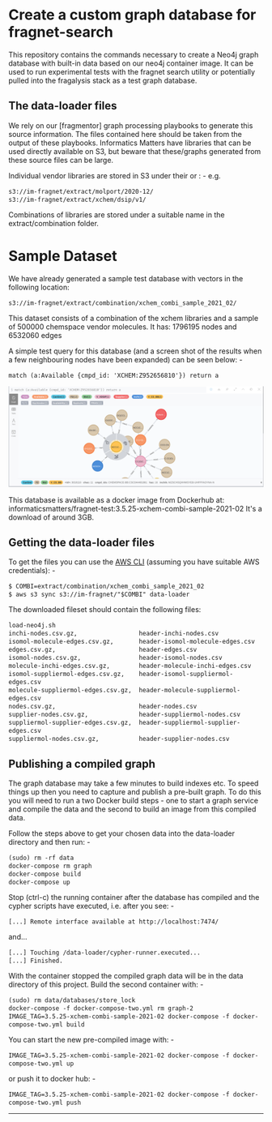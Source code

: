 # Create a custom graph database for fragnet-search

This repository contains the commands necessary to create a Neo4j graph database with built-in data based on our 
neo4j container image. It can be used to run experimental tests with the fragnet search utility or potentially 
pulled into the fragalysis stack as a test graph database.
   
## The data-loader files
We rely on our [fragmentor] graph processing playbooks to generate this source information.
The files contained here should be taken from the output of these playbooks.
Informatics Matters have libraries that can be used directly available on S3, but beware that these/graphs 
generated from these source files can be large. 

Individual vendor libraries are stored in S3 under their <vendor><version> or <vendor><library><version>: -
e.g.

    s3://im-fragnet/extract/molport/2020-12/
    s3://im-fragnet/extract/xchem/dsip/v1/

Combinations of libraries are stored under a suitable name in the extract/combination folder. 

# Sample Dataset

We have already generated a sample test database with vectors in the following location: 

    s3://im-fragnet/extract/combination/xchem_combi_sample_2021_02/

This dataset consists of a combination of the xchem libraries and a sample of 500000 chemspace vendor molecules. It has:
1796195 nodes and
6532060 edges

A simple test query for this database (and a screen shot of the results
when a few neighbouring nodes have been expanded) can be seen below: -

    match (a:Available {cmpd_id: 'XCHEM:Z952656810'}) return a
    
![XCHEM:Z952656810](screenshot-from-neo4j.png "XCHEM:Z952656810")

This database is available as a docker image from Dockerhub at: 
informaticsmatters/fragnet-test:3.5.25-xchem-combi-sample-2021-02
It's a download of around 3GB.

## Getting the data-loader files
To get the files you can use the [AWS CLI]
(assuming you have suitable AWS credentials): -

    $ COMBI=extract/combination/xchem_combi_sample_2021_02
    $ aws s3 sync s3://im-fragnet/"$COMBI" data-loader

The downloaded fileset should contain the following files:
```
load-neo4j.sh 
inchi-nodes.csv.gz,                 header-inchi-nodes.csv 
isomol-molecule-edges.csv.gz,       header-isomol-molecule-edges.csv 
edges.csv.gz,                       header-edges.csv 
isomol-nodes.csv.gz,                header-isomol-nodes.csv 
molecule-inchi-edges.csv.gz,        header-molecule-inchi-edges.csv 
isomol-suppliermol-edges.csv.gz,    header-isomol-suppliermol-edges.csv 
molecule-suppliermol-edges.csv.gz,  header-molecule-suppliermol-edges.csv 
nodes.csv.gz,                       header-nodes.csv 
supplier-nodes.csv.gz,              header-suppliermol-nodes.csv 
suppliermol-supplier-edges.csv.gz,  header-suppliermol-supplier-edges.csv 
suppliermol-nodes.csv.gz,           header-supplier-nodes.csv 
```

## Publishing a compiled graph
The graph database may take a few minutes to build indexes etc. To speed
things up then you need to capture and publish a pre-built graph. To do
this you will need to run a two Docker build steps - one to start a graph
service and compile the data and the second to build an image from this
compiled data.

Follow the steps above to get your chosen data into the data-loader directory
and then run: -

    (sudo) rm -rf data
    docker-compose rm graph
    docker-compose build
    docker-compose up

Stop (ctrl-c) the running container after the database has compiled and the
cypher scripts have executed, i.e. after you see: -

    [...] Remote interface available at http://localhost:7474/

and...

    [...] Touching /data-loader/cypher-runner.executed...
    [...] Finished.

With the container stopped the compiled graph data will be in
the data directory of this project. Build the second container
with: -

    (sudo) rm data/databases/store_lock
    docker-compose -f docker-compose-two.yml rm graph-2
    IMAGE_TAG=3.5.25-xchem-combi-sample-2021-02 docker-compose -f docker-compose-two.yml build

You can start the new pre-compiled image with: -

    IMAGE_TAG=3.5.25-xchem-combi-sample-2021-02 docker-compose -f docker-compose-two.yml up

or push it to docker hub: -

    IMAGE_TAG=3.5.25-xchem-combi-sample-2021-02 docker-compose -f docker-compose-two.yml push

---

[aws cli]: https://pypi.org/project/awscli/
[fragalysis]: https://github.com/InformaticsMatters/fragmentor/
